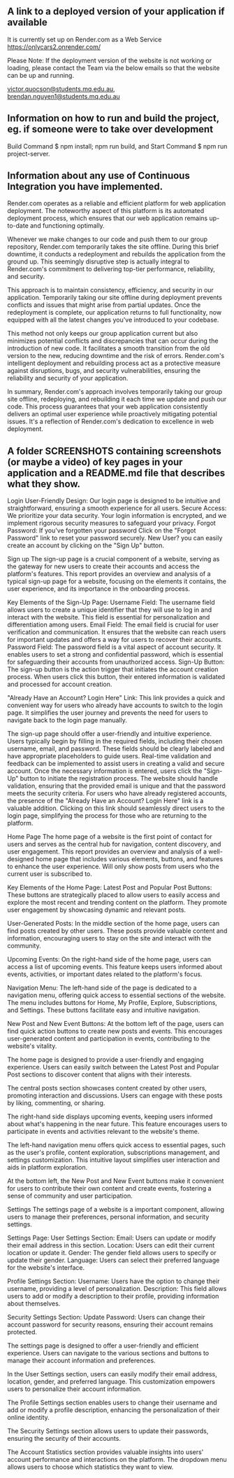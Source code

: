 ## A link to a deployed version of your application if available
It is currently set up on Render.com as a Web Service https://onlycars2.onrender.com/

Please Note: If the deployment version of the website is not working or loading, please contact the Team via the below emails so that the website can be up and running.

victor.quocson@students.mq.edu.au, brendan.nguyen1@students.mq.edu.au

## Information on how to run and build the project, eg. if someone were to take over development
Build Command $ npm install; npm run build, and Start Command $ npm run project-server.

## Information about any use of Continuous Integration you have implemented.
Render.com operates as a reliable and efficient platform for web application deployment. The noteworthy aspect of this platform is its automated deployment process, which ensures that our web application remains up-to-date and functioning optimally.

Whenever we make changes to our code and push them to our group repository, Render.com temporarily takes the site offline. During this brief downtime, it conducts a redeployment and rebuilds the application from the ground up. This seemingly disruptive step is actually integral to Render.com's commitment to delivering top-tier performance, reliability, and security.

This approach is to maintain consistency, efficiency, and security in our application. Temporarily taking our site offline during deployment prevents conflicts and issues that might arise from partial updates. Once the redeployment is complete, our application returns to full functionality, now equipped with all the latest changes you've introduced to your codebase.

This method not only keeps our group application current but also minimizes potential conflicts and discrepancies that can occur during the introduction of new code. It facilitates a smooth transition from the old version to the new, reducing downtime and the risk of errors. Render.com's intelligent deployment and rebuilding process act as a protective measure against disruptions, bugs, and security vulnerabilities, ensuring the reliability and security of your application.

In summary, Render.com's approach involves temporarily taking our group site offline, redeploying, and rebuilding it each time we update and push our code. This process guarantees that your web application consistently delivers an optimal user experience while proactively mitigating potential issues. It's a reflection of Render.com's dedication to excellence in web deployment.

## A folder SCREENSHOTS containing screenshots (or maybe a video) of key pages in your application and a README.md file that describes what they show.

Login 
User-Friendly Design: Our login page is designed to be intuitive and straightforward, ensuring a smooth experience for all users.
Secure Access: We prioritize your data security. Your login information is encrypted, and we implement rigorous security measures to safeguard your privacy.
Forgot Password: If you've forgotten your password Click on the "Forgot Password" link to reset your password securely.
New User? you can easily create an account by clicking on the "Sign Up" button.

Sign up 
The sign-up page is a crucial component of a website, serving as the gateway for new users to create their accounts and access the platform's features. This report provides an overview and analysis of a typical sign-up page for a website, focusing on the elements it contains, the user experience, and its importance in the onboarding process.

Key Elements of the Sign-Up Page:
Username Field: The username field allows users to create a unique identifier that they will use to log in and interact with the website. This field is essential for personalization and differentiation among users.
Email Field: The email field is crucial for user verification and communication. It ensures that the website can reach users for important updates and offers a way for users to recover their accounts.
Password Field: The password field is a vital aspect of account security. It enables users to set a strong and confidential password, which is essential for safeguarding their accounts from unauthorized access.
Sign-Up Button: The sign-up button is the action trigger that initiates the account creation process. When users click this button, their entered information is validated and processed for account creation.

"Already Have an Account? Login Here" Link: This link provides a quick and convenient way for users who already have accounts to switch to the login page. It simplifies the user journey and prevents the need for users to navigate back to the login page manually.

The sign-up page should offer a user-friendly and intuitive experience. Users typically begin by filling in the required fields, including their chosen username, email, and password. These fields should be clearly labeled and have appropriate placeholders to guide users. Real-time validation and feedback can be implemented to assist users in creating a valid and secure account.
Once the necessary information is entered, users click the "Sign-Up" button to initiate the registration process. The website should handle validation, ensuring that the provided email is unique and that the password meets the security criteria.
For users who have already registered accounts, the presence of the "Already Have an Account? Login Here" link is a valuable addition. Clicking on this link should seamlessly direct users to the login page, simplifying the process for those who are returning to the platform.




Home Page 
The home page of a website is the first point of contact for users and serves as the central hub for navigation, content discovery, and user engagement. This report provides an overview and analysis of a well-designed home page that includes various elements, buttons, and features to enhance the user experience. Will only show posts from users who the current user is subscribed to.

Key Elements of the Home Page:
Latest Post and Popular Post Buttons: These buttons are strategically placed to allow users to easily access and explore the most recent and trending content on the platform. They promote user engagement by showcasing dynamic and relevant posts.

User-Generated Posts: In the middle section of the home page, users can find posts created by other users. These posts provide valuable content and information, encouraging users to stay on the site and interact with the community.

Upcoming Events: On the right-hand side of the home page, users can access a list of upcoming events. This feature keeps users informed about events, activities, or important dates related to the platform's focus.

Navigation Menu: The left-hand side of the page is dedicated to a navigation menu, offering quick access to essential sections of the website. The menu includes buttons for Home, My Profile, Explore, Subscriptions, and Settings. These buttons facilitate easy and intuitive navigation.

New Post and New Event Buttons: At the bottom left of the page, users can find quick action buttons to create new posts and events. This encourages user-generated content and participation in events, contributing to the website's vitality.

The home page is designed to provide a user-friendly and engaging experience. Users can easily switch between the Latest Post and Popular Post sections to discover content that aligns with their interests.

The central posts section showcases content created by other users, promoting interaction and discussions. Users can engage with these posts by liking, commenting, or sharing.

The right-hand side displays upcoming events, keeping users informed about what's happening in the near future. This feature encourages users to participate in events and activities relevant to the website's theme.

The left-hand navigation menu offers quick access to essential pages, such as the user's profile, content exploration, subscriptions management, and settings customization. This intuitive layout simplifies user interaction and aids in platform exploration.

At the bottom left, the New Post and New Event buttons make it convenient for users to contribute their own content and create events, fostering a sense of community and user participation.



Settings
The settings page of a website is a important component, allowing users to manage their preferences, personal information, and security settings.

Settings Page:
User Settings Section:
Email: Users can update or modify their email address in this section.
Location: Users can edit their current location or update it.
Gender: The gender field allows users to specify or update their gender.
Language: Users can select their preferred language for the website's interface.

Profile Settings Section:
Username: Users have the option to change their username, providing a level of personalization.
Description: This field allows users to add or modify a description to their profile, providing information about themselves.

Security Settings Section:
Update Password: Users can change their account password for security reasons, ensuring their account remains protected.

The settings page is designed to offer a user-friendly and efficient experience. Users can navigate to the various sections and buttons to manage their account information and preferences.

In the User Settings section, users can easily modify their email address, location, gender, and preferred language. This customization empowers users to personalize their account information.

The Profile Settings section enables users to change their username and add or modify a profile description, enhancing the personalization of their online identity.

The Security Settings section allows users to update their passwords, ensuring the security of their accounts.

The Account Statistics section provides valuable insights into users' account performance and interactions on the platform. The dropdown menu allows users to choose which statistics they want to view.